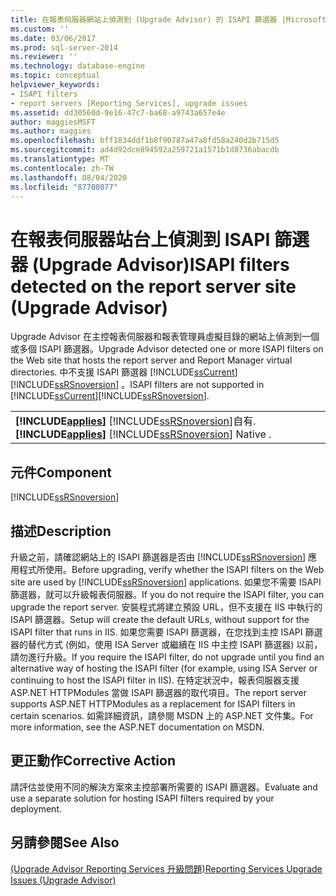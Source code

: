 ```yaml
---
title: 在報表伺服器網站上偵測到 (Upgrade Advisor) 的 ISAPI 篩選器 |Microsoft Docs
ms.custom: ''
ms.date: 03/06/2017
ms.prod: sql-server-2014
ms.reviewer: ''
ms.technology: database-engine
ms.topic: conceptual
helpviewer_keywords:
- ISAPI filters
- report servers [Reporting Services], upgrade issues
ms.assetid: dd30560d-9e16-47c7-ba68-a9743a657e4e
author: maggiesMSFT
ms.author: maggies
ms.openlocfilehash: bff1834ddf1b8f90787a47a8fd58a240d2b715d5
ms.sourcegitcommit: ad4d92dce894592a259721a1571b1d8736abacdb
ms.translationtype: MT
ms.contentlocale: zh-TW
ms.lasthandoff: 08/04/2020
ms.locfileid: "87708077"
---
```

# <a name="isapi-filters-detected-on-the-report-server-site-upgrade-advisor"></a><span data-ttu-id="8cba4-102">在報表伺服器站台上偵測到 ISAPI 篩選器 (Upgrade Advisor)</span><span class="sxs-lookup"><span data-stu-id="8cba4-102">ISAPI filters detected on the report server site (Upgrade Advisor)</span></span>
  <span data-ttu-id="8cba4-103">Upgrade Advisor 在主控報表伺服器和報表管理員虛擬目錄的網站上偵測到一個或多個 ISAPI 篩選器。</span><span class="sxs-lookup"><span data-stu-id="8cba4-103">Upgrade Advisor detected one or more ISAPI filters on the Web site that hosts the report server and Report Manager virtual directories.</span></span> <span data-ttu-id="8cba4-104">中不支援 ISAPI 篩選器 [!INCLUDE[ssCurrent](../../includes/sscurrent-md.md)] [!INCLUDE[ssRSnoversion](../../includes/ssrsnoversion-md.md)] 。</span><span class="sxs-lookup"><span data-stu-id="8cba4-104">ISAPI filters are not supported in [!INCLUDE[ssCurrent](../../includes/sscurrent-md.md)][!INCLUDE[ssRSnoversion](../../includes/ssrsnoversion-md.md)].</span></span>  
  
||  
|-|  
|<span data-ttu-id="8cba4-105">**[!INCLUDE[applies](../../includes/applies-md.md)]**  [!INCLUDE[ssRSnoversion](../../includes/ssrsnoversion-md.md)]自有.</span><span class="sxs-lookup"><span data-stu-id="8cba4-105">**[!INCLUDE[applies](../../includes/applies-md.md)]**  [!INCLUDE[ssRSnoversion](../../includes/ssrsnoversion-md.md)] Native .</span></span>|  
  
## <a name="component"></a><span data-ttu-id="8cba4-106">元件</span><span class="sxs-lookup"><span data-stu-id="8cba4-106">Component</span></span>  
 [!INCLUDE[ssRSnoversion](../../includes/ssrsnoversion-md.md)]  
  
## <a name="description"></a><span data-ttu-id="8cba4-107">描述</span><span class="sxs-lookup"><span data-stu-id="8cba4-107">Description</span></span>  
 <span data-ttu-id="8cba4-108">升級之前，請確認網站上的 ISAPI 篩選器是否由 [!INCLUDE[ssRSnoversion](../../includes/ssrsnoversion-md.md)] 應用程式所使用。</span><span class="sxs-lookup"><span data-stu-id="8cba4-108">Before upgrading, verify whether the ISAPI filters on the Web site are used by [!INCLUDE[ssRSnoversion](../../includes/ssrsnoversion-md.md)] applications.</span></span> <span data-ttu-id="8cba4-109">如果您不需要 ISAPI 篩選器，就可以升級報表伺服器。</span><span class="sxs-lookup"><span data-stu-id="8cba4-109">If you do not require the ISAPI filter, you can upgrade the report server.</span></span> <span data-ttu-id="8cba4-110">安裝程式將建立預設 URL，但不支援在 IIS 中執行的 ISAPI 篩選器。</span><span class="sxs-lookup"><span data-stu-id="8cba4-110">Setup will create the default URLs, without support for the ISAPI filter that runs in IIS.</span></span> <span data-ttu-id="8cba4-111">如果您需要 ISAPI 篩選器，在您找到主控 ISAPI 篩選器的替代方式 (例如，使用 ISA Server 或繼續在 IIS 中主控 ISAPI 篩選器) 以前，請勿進行升級。</span><span class="sxs-lookup"><span data-stu-id="8cba4-111">If you require the ISAPI filter, do not upgrade until you find an alternative way of hosting the ISAPI filter (for example, using ISA Server or continuing to host the ISAPI filter in IIS).</span></span> <span data-ttu-id="8cba4-112">在特定狀況中，報表伺服器支援 ASP.NET HTTPModules 當做 ISAPI 篩選器的取代項目。</span><span class="sxs-lookup"><span data-stu-id="8cba4-112">The report server supports ASP.NET HTTPModules as a replacement for ISAPI filters in certain scenarios.</span></span> <span data-ttu-id="8cba4-113">如需詳細資訊，請參閱 MSDN 上的 ASP.NET 文件集。</span><span class="sxs-lookup"><span data-stu-id="8cba4-113">For more information, see the ASP.NET documentation on MSDN.</span></span>  
  
## <a name="corrective-action"></a><span data-ttu-id="8cba4-114">更正動作</span><span class="sxs-lookup"><span data-stu-id="8cba4-114">Corrective Action</span></span>  
 <span data-ttu-id="8cba4-115">請評估並使用不同的解決方案來主控部署所需要的 ISAPI 篩選器。</span><span class="sxs-lookup"><span data-stu-id="8cba4-115">Evaluate and use a separate solution for hosting ISAPI filters required by your deployment.</span></span>  
  
## <a name="see-also"></a><span data-ttu-id="8cba4-116">另請參閱</span><span class="sxs-lookup"><span data-stu-id="8cba4-116">See Also</span></span>  
 [<span data-ttu-id="8cba4-117">&#40;Upgrade Advisor Reporting Services 升級問題&#41;</span><span class="sxs-lookup"><span data-stu-id="8cba4-117">Reporting Services Upgrade Issues &#40;Upgrade Advisor&#41;</span></span>](../../../2014/sql-server/install/reporting-services-upgrade-issues-upgrade-advisor.md)  
  
  

